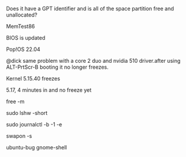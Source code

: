 Does it have a GPT identifier and is all of the space partition free and unallocated?

MemTest86

BIOS is updated

Pop!OS 22.04

@dick same problem with a core 2 duo and nvidia 510 driver.after using ALT-PrtScr-B booting it no longer freezes.

 Kernel 5.15.40 freezes
 
 5.17, 4 minutes in and no freeze yet 
 
 free -m
 
 sudo lshw -short
 
 sudo journalctl  -b -1 -e
 
 swapon -s
 
 ubuntu-bug gnome-shell
